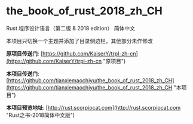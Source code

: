 # the_book_of_rust_2018_zh_CH

Rust 程序设计语言（第二版 & 2018 edition） 简体中文

本项目只切换一个主题并添加了目录侧边栏，其他部分未作修改

**原项目传送门**: [https://github.com/KaiserY/trpl-zh-cn](https://github.com/KaiserY/trpl-zh-cn "原项目")

**本项目传送门**: [https://github.com/tianxiemaochiyu/the_book_of_rust_2018_zh_CH](https://github.com/tianxiemaochiyu/the_book_of_rust_2018_zh_CH "本项目")

**本项目预览地址**: [http://rust.scorpiocat.com](http://rust.scorpiocat.com "Rust之书-2018简体中文版")